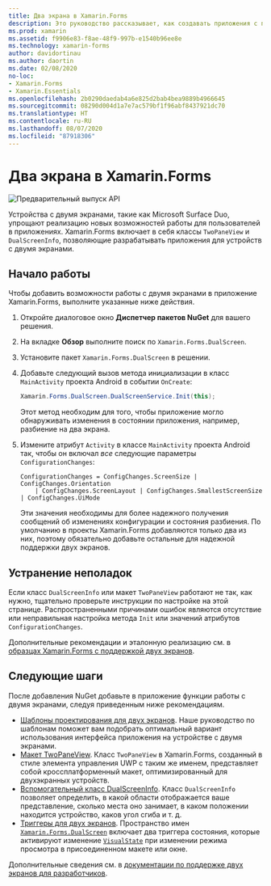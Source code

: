 ```yaml
---
title: Два экрана в Xamarin.Forms
description: Это руководство рассказывает, как создавать приложения с поддержкой двухэкранных устройств с помощью Xamarin.Forms.
ms.prod: xamarin
ms.assetid: f9906e83-f8ae-48f9-997b-e1540b96ee8e
ms.technology: xamarin-forms
author: davidortinau
ms.author: daortin
ms.date: 02/08/2020
no-loc:
- Xamarin.Forms
- Xamarin.Essentials
ms.openlocfilehash: 2b0290daedab4a6e825d2bab4bea9889b4966645
ms.sourcegitcommit: 08290d004d1a7e7ac579bf1f96abf8437921dc70
ms.translationtype: HT
ms.contentlocale: ru-RU
ms.lasthandoff: 08/07/2020
ms.locfileid: "87918306"
---
```

# <a name="no-locxamarinforms-dual-screen"></a>Два экрана в Xamarin.Forms

![Предварительный выпуск API](~/media/shared/preview.png)

Устройства с двумя экранами, такие как Microsoft Surface Duo, упрощают реализацию новых возможностей работы для пользователей в приложениях. Xamarin.Forms включает в себя классы `TwoPaneView` и `DualScreenInfo`, позволяющие разрабатывать приложения для устройств с двумя экранами.

## <a name="get-started"></a>Начало работы

Чтобы добавить возможности работы с двумя экранами в приложение Xamarin.Forms, выполните указанные ниже действия.

1. Откройте диалоговое окно **Диспетчер пакетов NuGet** для вашего решения.
2. На вкладке **Обзор** выполните поиск по `Xamarin.Forms.DualScreen`.
3. Установите пакет `Xamarin.Forms.DualScreen` в решении.
4. Добавьте следующий вызов метода инициализации в класс `MainActivity` проекта Android в событии `OnCreate`:

    ```csharp
    Xamarin.Forms.DualScreen.DualScreenService.Init(this);
    ```

    Этот метод необходим для того, чтобы приложение могло обнаруживать изменения в состоянии приложения, например, разбиение на два экрана.

5. Измените атрибут `Activity` в классе `MainActivity` проекта Android так, чтобы он включал _все_ следующие параметры `ConfigurationChanges`:

    ```@csharp
    ConfigurationChanges = ConfigChanges.ScreenSize | ConfigChanges.Orientation
        | ConfigChanges.ScreenLayout | ConfigChanges.SmallestScreenSize | ConfigChanges.UiMode
    ```

    Эти значения необходимы для более надежного получения сообщений об изменениях конфигурации и состояния разбиения. По умолчанию в проекты Xamarin.Forms добавляются только два из них, поэтому обязательно добавьте остальные для надежной поддержки двух экранов.

## <a name="troubleshooting"></a>Устранение неполадок

Если класс `DualScreenInfo` или макет `TwoPaneView` работают не так, как нужно, тщательно проверьте инструкции по настройке на этой странице. Распространенными причинами ошибок являются отсутствие или неправильная настройка метода `Init` или значений атрибутов `ConfigurationChanges`.

Дополнительные рекомендации и эталонную реализацию см. в [образцах Xamarin.Forms с поддержкой двух экранов](https://docs.microsoft.com/dual-screen/xamarin/samples).

## <a name="next-steps"></a>Следующие шаги

После добавления NuGet добавьте в приложение функции работы с двумя экранами, следуя приведенным ниже рекомендациям.

- [Шаблоны проектирования для двух экранов](design-patterns.md). Наше руководство по шаблонам поможет вам подобрать оптимальный вариант использования интерфейса приложения на устройстве с двумя экранами.
- [Макет TwoPaneView](twopaneview.md). Класс `TwoPaneView` в Xamarin.Forms, созданный в стиле элемента управления UWP с таким же именем, представляет собой кроссплатформенный макет, оптимизированный для двухэкранных устройств.
- [Вспомогательный класс DualScreenInfo](dual-screen-info.md). Класс `DualScreenInfo` позволяет определить, в какой области отображается ваше представление, сколько места оно занимает, в каком положении находится устройство, каков угол сгиба и т. д.
- [Триггеры для двух экранов](triggers.md). Пространство имен [`Xamarin.Forms.DualScreen`](xref:Xamarin.Forms.DualScreen) включает два триггера состояния, которые активируют изменение [`VisualState`](xref:Xamarin.Forms.VisualState) при изменении режима просмотра в присоединенном макете или окне.

Дополнительные сведения см. в [документации по поддержке двух экранов для разработчиков](https://docs.microsoft.com/dual-screen/).
